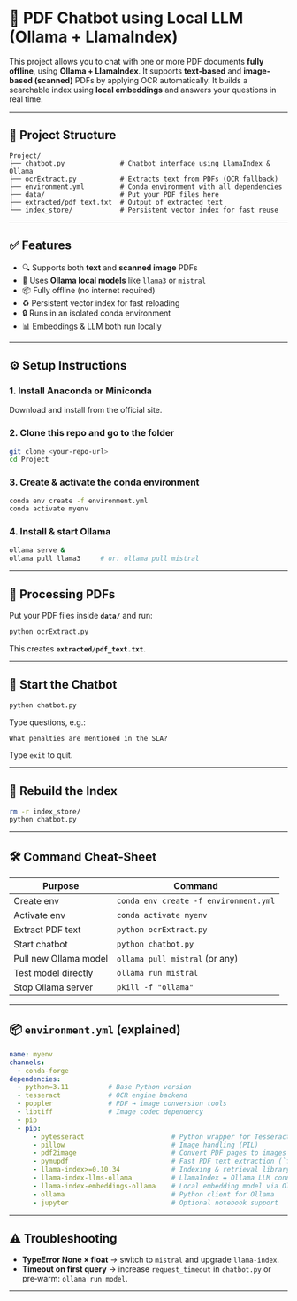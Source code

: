 
# 💬 PDF Chatbot using Local LLM (Ollama + LlamaIndex)

This project allows you to chat with one or more PDF documents **fully offline**, using **Ollama + LlamaIndex**. It supports **text-based** and **image-based (scanned)** PDFs by applying OCR automatically. It builds a searchable index using **local embeddings** and answers your questions in real time.

---

## 📁 Project Structure
```
Project/
├── chatbot.py              # Chatbot interface using LlamaIndex & Ollama
├── ocrExtract.py           # Extracts text from PDFs (OCR fallback)
├── environment.yml         # Conda environment with all dependencies
├── data/                   # Put your PDF files here
├── extracted/pdf_text.txt  # Output of extracted text
└── index_store/            # Persistent vector index for fast reuse
```

---

## ✅ Features

- 🔍 Supports both **text** and **scanned image** PDFs  
- 🧠 Uses **Ollama local models** like `llama3` or `mistral`  
- 📦 Fully offline (no internet required)  
- ♻️ Persistent vector index for fast reloading  
- 🔒 Runs in an isolated conda environment  
- 📊 Embeddings & LLM both run locally  

---

## ⚙️ Setup Instructions

### 1. Install Anaconda or Miniconda  
Download and install from the official site.

### 2. Clone this repo and go to the folder
```bash
git clone <your‑repo‑url>
cd Project
```

### 3. Create & activate the conda environment
```bash
conda env create -f environment.yml
conda activate myenv
```

### 4. Install & start Ollama
```bash
ollama serve &
ollama pull llama3     # or: ollama pull mistral
```

---

## 📝 Processing PDFs
Put your PDF files inside **`data/`** and run:
```bash
python ocrExtract.py
```
This creates **`extracted/pdf_text.txt`**.

---

## 🚀 Start the Chatbot
```bash
python chatbot.py
```

Type questions, e.g.:
```
What penalties are mentioned in the SLA?
```
Type `exit` to quit.

---

## 🔄 Rebuild the Index
```bash
rm -r index_store/
python chatbot.py
```

---

## 🛠 Command Cheat‑Sheet
| Purpose                      | Command                                    |
|------------------------------|--------------------------------------------|
| Create env                   | `conda env create -f environment.yml`      |
| Activate env                 | `conda activate myenv`                     |
| Extract PDF text             | `python ocrExtract.py`                     |
| Start chatbot                | `python chatbot.py`                        |
| Pull new Ollama model        | `ollama pull mistral` (or any)             |
| Test model directly          | `ollama run mistral`                       |
| Stop Ollama server           | `pkill -f "ollama"`                        |

---

## 📦 `environment.yml` (explained)
```yaml
name: myenv
channels:
  - conda-forge
dependencies:
  - python=3.11          # Base Python version
  - tesseract            # OCR engine backend
  - poppler              # PDF → image conversion tools
  - libtiff              # Image codec dependency
  - pip
  - pip:
      - pytesseract                      # Python wrapper for Tesseract
      - pillow                           # Image handling (PIL)
      - pdf2image                        # Convert PDF pages to images
      - pymupdf                          # Fast PDF text extraction (`fitz`)
      - llama-index>=0.10.34             # Indexing & retrieval library
      - llama-index-llms-ollama          # LlamaIndex ↔ Ollama LLM connector
      - llama-index-embeddings-ollama    # Local embedding model via Ollama
      - ollama                           # Python client for Ollama
      - jupyter                          # Optional notebook support
```

---

## ⚠️ Troubleshooting
- **TypeError None × float** → switch to `mistral` and upgrade `llama-index`.  
- **Timeout on first query** → increase `request_timeout` in `chatbot.py` or pre‑warm: `ollama run model`.

---